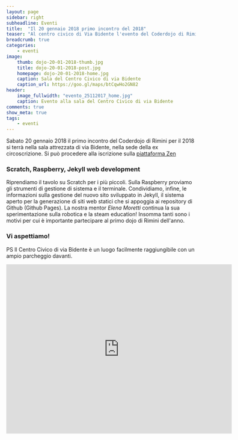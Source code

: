 ```yaml
---
layout: page
sidebar: right
subheadline: Eventi
title:  "Il 20 gennaio 2018 primo incontro del 2018"
teaser: "Al centro civico di Via Bidente l'evento del Coderdojo di Rimini che inaugura il nuovo anno"
breadcrumb: true
categories:
    - eventi
image:
    thumb: dojo-20-01-2018-thumb.jpg
    title: dojo-20-01-2018-post.jpg
    homepage: dojo-20-01-2018-home.jpg
    caption: Sala del Centro Civico di via Bidente
    caption_url: https://goo.gl/maps/btCqwHo2GN82
header:
    image_fullwidth: "evento_25112017_home.jpg"
    caption: Evento alla sala del Centro Civico di via Bidente
comments: true
show_meta: true
tags:
    - eventi
---
```

Sabato 20 gennaio 2018 il primo incontro del Coderdojo di Rimini per il 2018 si terrà nella sala attrezzata di via Bidente, nella sede della ex circoscrizione. Si può procedere alla iscrizione sulla [piattaforma Zen](https://zen.coderdojo.com/dojo/3148c898-d114-43f8-98de-e02bf0e167f3/event/524f9940-6a89-4653-b1f0-534a25664538)

<!--more-->
### Scratch, Raspberry, Jekyll web development
Riprendiamo il tavolo su Scratch per i più piccoli.
Sulla Raspberry proviamo gli strumenti di gestione di sistema e il terminale.
Condividiamo, infine, le informazioni sulla gestione del nuovo sito sviluppato in Jekyll, il sistema aperto per la generazione di siti web statici che si appoggia ai repository di Github (Github Pages).
La nostra mentor *Elena Moretti* continua la sua sperimentazione sulla robotica e la steam education!
Insomma tanti sono i motivi per cui è importante partecipare al primo dojo di Rimini dell'anno.

### Vi aspettiamo!

PS
Il Centro Civico di via Bidente è un luogo facilmente raggiungibile con un ampio parcheggio davanti.
<iframe src="https://www.google.com/maps/embed?pb=!1m18!1m12!1m3!1d1434.1160528308324!2d12.573894958136409!3d44.03726059477753!2m3!1f0!2f0!3f0!3m2!1i1024!2i768!4f13.1!3m3!1m2!1s0x132cc256198b3bfb%3A0xe26c0111b4a6ecb9!2sVia+Bidente%2C+1%2Fi%2C+47924+Rimini+RN!5e0!3m2!1sit!2sit!4v1512164087678" width="600" height="450" frameborder="0" style="border:0" allowfullscreen></iframe>
